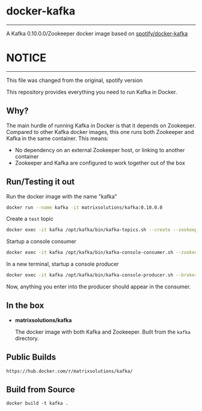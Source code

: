 # docker-kafka
---
A Kafka 0.10.0.0/Zookeeper docker image based on [spotify/docker-kafka](https://github.com/spotify/docker-kafka)

# NOTICE
---
This file was changed from the original, spotify version

This repository provides everything you need to run Kafka in Docker.

Why?
---
The main hurdle of running Kafka in Docker is that it depends on Zookeeper.
Compared to other Kafka docker images, this one runs both Zookeeper and Kafka
in the same container. This means:

* No dependency on an external Zookeeper host, or linking to another container
* Zookeeper and Kafka are configured to work together out of the box

Run/Testing it out
---

Run the docker image with the name "kafka"
```bash
docker run --name kafka -it matrixsolutions/kafka:0.10.0.0
```

Create a `test` topic
```bash
docker exec -it kafka /opt/kafka/bin/kafka-topics.sh --create --zookeeper localhost:2181 --replication-factor 1 --partitions 1 --topic test
```

Startup a console consumer
```bash
docker exec -it kafka /opt/kafka/bin/kafka-console-consumer.sh --zookeeper localhost:2181 --topic test --from-beginning
```

In a new terminal, startup a console producer
```bash
docker exec -it kafka /opt/kafka/bin/kafka-console-producer.sh --broker-list localhost:9092 --topic test
```

Now, anything you enter into the producer should appear in the consumer.

In the box
---
* **matrixsolutions/kafka**

  The docker image with both Kafka and Zookeeper. Built from the `kafka`
  directory.

Public Builds
---

    https://hub.docker.com/r/matrixsolutions/kafka/

Build from Source
---

    docker build -t kafka .

